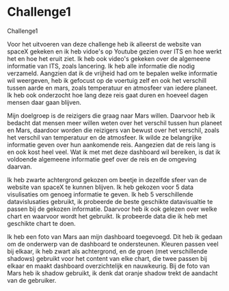 # Challenge1
Challenge1

Voor het uitvoeren van deze challenge heb ik alleerst de website van spaceX gekeken en ik heb vidoe's op Youtube gezien over ITS en hoe 
werkt het en hoe het eruit ziet. Ik heb ook video's gekeken over de algemeene informatie van ITS, zoals lancering. Ik heb alle informatie die nodig verzameld. Aangzien dat ik de vrijheid had om te bepalen welke informatie wil weergeven, heb ik gefocust op de voertuig zelf en ook het verschill tussen aarde en mars, zoals temperatuur en atmosfeer van iedere planeet. Ik heb ook onderzocht hoe lang deze reis gaat duren en hoeveel dagen mensen daar gaan blijven.   

Mijn doelgroep is de reizigers die graag naar Mars willen. Daarvoor heb ik bedacht dat mensen meer willen weten over het verschil tussen hun planeet en Mars, daardoor worden die reizigers van bewust over het verschil, zoals het verschil van temperatuur en de atmosfeer. Ik wilde ze belangrijke informatie geven over hun aankomende reis. Aangezien dat de reis lang is en ook kost heel veel. Wat ik met met deze dashboard wil bereiken, is dat ik voldoende algemeene informatie geef over de reis en de omgeving daarvan. 

Ik heb zwarte achtergrond gekozen om beetje in dezelfde sfeer van de website van spaceX te kunnen blijven. Ik heb gekozen voor 5 data visulisaties om genoeg informatie te geven. Ik heb 5 verschillende datavislusaties gebruikt, ik probeerde de beste geschikte datavisualtie te passen bij de gekozen informatie. Daarvoor heb ik ook gelezen over welke chart en waarvoor wordt het gebruikt. Ik probeerde data die ik heb met geschikte chart te doen. 

Ik heb een foto van Mars aan mijn dashboard toegevoegd. Dit heb ik gedaan om de onderwerp van de dashboard te ondersteunen. Kleuren passen veel bij elkaar, ik heb zwart als achtergrond, en de groen (met verschillende shadows) gebruikt voor het content van elke chart, die twee passen bij elkaar en maakt dashboard overzichtelijk en nauwkeurig. Bij de foto van Mars heb ik shadow gebruikt, ik denk dat oranje shadow trekt de aandacht van de gebruiker.  

